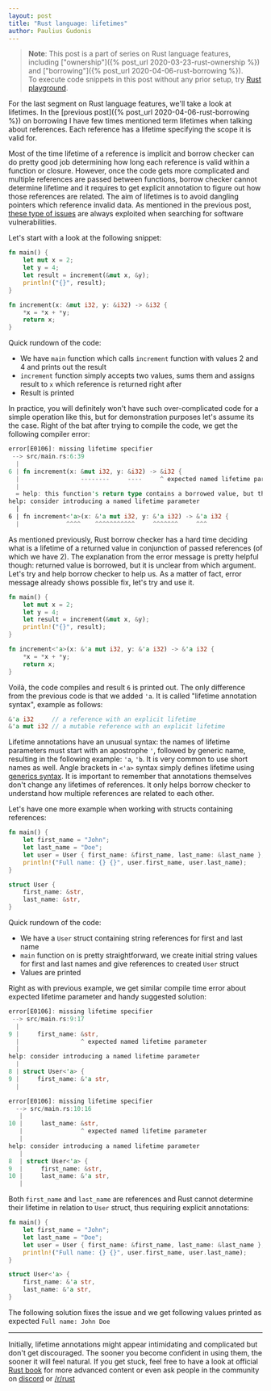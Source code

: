 ```yaml
---
layout: post
title: "Rust language: lifetimes"
author: Paulius Gudonis
---
```


> **Note**: This post is a part of series on Rust language features, including ["ownership"]({% post_url 2020-03-23-rust-ownership %}) and ["borrowing"]({% post_url 2020-04-06-rust-borrowing %}).  
> To execute code snippets in this post without any prior setup, try [Rust playground](https://play.rust-lang.org).

For the last segment on Rust language features, we'll take a look at lifetimes. In the [previous post]({% post_url 2020-04-06-rust-borrowing %}) on borrowing I have few times mentioned term lifetimes when talking about references. Each reference has a lifetime specifying the scope it is valid for.

Most of the time lifetime of a reference is implicit and borrow checker can do pretty good job determining how long each reference is valid within a function or closure. However, once the code gets more complicated and multiple references are passed between functions, borrow checker cannot determine lifetime and it requires to get explicit annotation to figure out how those references are related. The aim of lifetimes is to avoid dangling pointers which reference invalid data. As mentioned in the previous post, [these type of issues](https://www.zdnet.com/article/microsoft-70-percent-of-all-security-bugs-are-memory-safety-issues/) are always exploited when searching for software vulnerabilities.

Let's start with a look at the following snippet:

```rust
fn main() {
    let mut x = 2;
    let y = 4;
    let result = increment(&mut x, &y);
    println!("{}", result);
}

fn increment(x: &mut i32, y: &i32) -> &i32 {
    *x = *x + *y;
    return x;
}
```

Quick rundown of the code: 
* We have `main` function which calls `increment` function with values 2 and 4 and prints out the result
* `increment` function simply accepts two values, sums them and assigns result to `x` which reference is returned right after
* Result is printed

In practice, you will definitely won't have such over-complicated code for a simple operation like this, but for demonstration purposes let's assume its the case.
Right of the bat after trying to compile the code, we get the following compiler error:

```rust
error[E0106]: missing lifetime specifier
 --> src/main.rs:6:39
  |
6 | fn increment(x: &mut i32, y: &i32) -> &i32 {
  |                 --------     ----     ^ expected named lifetime parameter
  |
  = help: this function's return type contains a borrowed value, but the signature does not say whether it is borrowed from `x` or `y`
help: consider introducing a named lifetime parameter
  |
6 | fn increment<'a>(x: &'a mut i32, y: &'a i32) -> &'a i32 {
  |             ^^^^    ^^^^^^^^^^^     ^^^^^^^     ^^^
```

As mentioned previously, Rust borrow checker has a hard time deciding what is a lifetime of a returned value in conjunction of passed references (of which we have 2). The explanation from the error message is pretty helpful though: returned value is borrowed, but it is unclear from which argument. Let's try and help borrow checker to help us. As a matter of fact, error message already shows possible fix, let's try and use it.

```rust
fn main() {
    let mut x = 2;
    let y = 4;
    let result = increment(&mut x, &y);
    println!("{}", result);
}

fn increment<'a>(x: &'a mut i32, y: &'a i32) -> &'a i32 {
    *x = *x + *y;
    return x;
}
```

Voilà, the code compiles and result `6` is printed out. The only difference from the previous code is that we added `'a`. It is called "lifetime annotation syntax", example as follows:

```rust
&'a i32     // a reference with an explicit lifetime
&'a mut i32 // a mutable reference with an explicit lifetime
```

Lifetime annotations have an unusual syntax: the names of lifetime parameters must start with an apostrophe `'`, followed by generic name, resulting in the following example: `'a`, `'b`. It is very common to use short names as well. 
Angle brackets in `<'a>` syntax simply defines lifetime using [generics syntax](https://doc.rust-lang.org/book/ch10-01-syntax.html#in-function-definitions). It is important to remember that annotations themselves don't change any lifetimes of references. It only helps borrow checker to understand how multiple references are related to each other.

Let's have one more example when working with structs containing references:

```rust
fn main() {
    let first_name = "John";
    let last_name = "Doe";
    let user = User { first_name: &first_name, last_name: &last_name };
    println!("Full name: {} {}", user.first_name, user.last_name);
}

struct User {
    first_name: &str,
    last_name: &str,
}
```

Quick rundown of the code:
* We have a `User` struct containing string references for first and last name
* `main` function on is pretty straightforward, we create initial string values for first and last names and give references to created `User` struct
* Values are printed

Right as with previous example, we get similar compile time error about expected lifetime parameter and handy suggested solution:

```rust
error[E0106]: missing lifetime specifier
 --> src/main.rs:9:17
  |
9 |     first_name: &str,
  |                 ^ expected named lifetime parameter
  |
help: consider introducing a named lifetime parameter
  |
8 | struct User<'a> {
9 |     first_name: &'a str,
  |

error[E0106]: missing lifetime specifier
  --> src/main.rs:10:16
   |
10 |     last_name: &str,
   |                ^ expected named lifetime parameter
   |
help: consider introducing a named lifetime parameter
   |
8  | struct User<'a> {
9  |     first_name: &str,
10 |     last_name: &'a str,
   |
```

Both `first_name` and `last_name` are references and Rust cannot determine their lifetime in relation to `User` struct, thus requiring explicit annotations:

```rust
fn main() {
    let first_name = "John";
    let last_name = "Doe";
    let user = User { first_name: &first_name, last_name: &last_name };
    println!("Full name: {} {}", user.first_name, user.last_name);
}

struct User<'a> {
    first_name: &'a str,
    last_name: &'a str,
}
```
The following solution fixes the issue and we get following values printed as expected `Full name: John Doe`

----
Initially, lifetime annotations might appear intimidating and complicated but don't get discouraged. The sooner you become confident in using them, the sooner it will feel natural. If you get stuck, feel free to have a look at official [Rust book](https://doc.rust-lang.org/book/) for more advanced content or even ask people in the community on [discord](https://discord.com/invite/rust-lang) or [/r/rust](https://www.reddit.com/r/rust/)